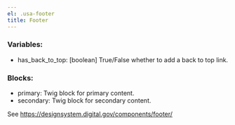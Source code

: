```yaml
---
el: .usa-footer
title: Footer
---
```

### Variables:
* has_back_to_top: [boolean] True/False whether to add a back to top link.

### Blocks:
* primary: Twig block for primary content.
* secondary: Twig block for secondary content.

See https://designsystem.digital.gov/components/footer/

